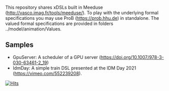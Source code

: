 This repository shares xDSLs built in Meeduse (http://vasco.imag.fr/tools/meeduse/). To play with the underlying formal specifications you may use ProB (https://prob.hhu.de) in standalone. The valued formal specifications are provided in folders ../model/animation/Values.

## Samples
* GpuServer: A scheduler of a GPU server (https://doi.org/10.1007/978-3-030-63461-2_19)
* IdmDay: A simple train DSL presented at the IDM Day 2021 (https://vimeo.com/552239208).

[![Hits](https://hits.seeyoufarm.com/api/count/incr/badge.svg?url=https%3A%2F%2Fgithub.com%2Fmeeduse%2FSamples&count_bg=%2379C83D&title_bg=%23555555&icon=&icon_color=%23E7E7E7&title=hits&edge_flat=false)](https://hits.seeyoufarm.com)
